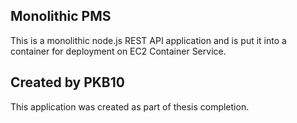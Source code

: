 ## Monolithic PMS

This is a monolithic node.js REST API application and is put it into a container for deployment on EC2 Container Service.

## Created by PKB10

This application was created as part of thesis completion.

